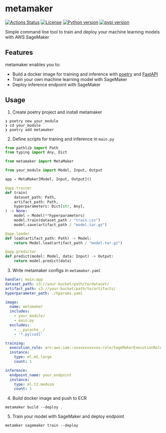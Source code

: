 metamaker
=========

[![Actions Status](https://github.com/altescy/metamaker/workflows/CI/badge.svg)](https://github.com/altescy/metamaker/actions/workflows/main.yaml)
[![License](https://img.shields.io/github/license/altescy/metamaker)](https://github.com/altescy/metamaker/blob/master/LICENSE)
[![Python version](https://img.shields.io/pypi/pyversions/metamaker)](https://github.com/altescy/metamaker)
[![pypi version](https://img.shields.io/pypi/v/metamaker)](https://pypi.org/project/metamaker/)

Simple command line tool to train and deploy your machine learning models with AWS SageMaker

## Features

metamaker enables you to:

- Build a docker image for training and inference with [poetry](https://python-poetry.org/) and [FastAPI](https://fastapi.tiangolo.com/)
- Train your own machine learning model with SageMaker
- Deploy inference endpoint with SageMaker

## Usage

1. Create poetry project and install metamaker

```
❯ poetry new your_module
❯ cd your_module
❯ poetry add metamaker
```

2. Define scripts for traning and inference in `main.py`

```main.py
from pathlib import Path
from typing import Any, Dict

from metamaker import MetaMaker

from your_module import Model, Input, Output

app = MetaMaker[Model, Input, Output]()

@app.trainer
def train(
    dataset_path: Path,
    artifact_path: Path,
    hyperparameters: Dict[str, Any],
) -> None:
    model = Model(**hyperparameters)
    model.train(dataset_path / "train.csv")
    model.save(artifact_path / "model.tar.gz")

@app.loader
def load(artifact_path: Path) -> Model:
    return Model.load(artifact_path / "model.tar.gz")

@app.predictor
def predict(model: Model, data: Input) -> Output:
    return model.predict(data)
```

3. Write metamaker configs in `metamaker.yaml`

```metamaker.yaml
handler: main:app
dataset_path: s3://your-bucket/path/to/dataset/
artifact_path: s3://your-bucket/path/to/artifacts/
hyperparameter_path: ./hparams.yaml

image:
  name: metamaker
  includes:
    - your_module/
    - main.py
  excludes:
    - __pycache__/
    - '*.py[cod]'

training:
  execution_role: arn:aws:iam::xxxxxxxxxxxx:role/SageMakerExecutionRole
  instance:
    type: ml.m5.large
    count: 1

inference:
  endpoint_name: your_endpoint
  instance:
    type: ml.t2.meduim
    count: 1
```

4. Build docker image and push to ECR

```
metamaker build --deploy .
```

5. Train your model with SageMaker and deploy endpoint

```
metamker sagemaker train --deploy
```
